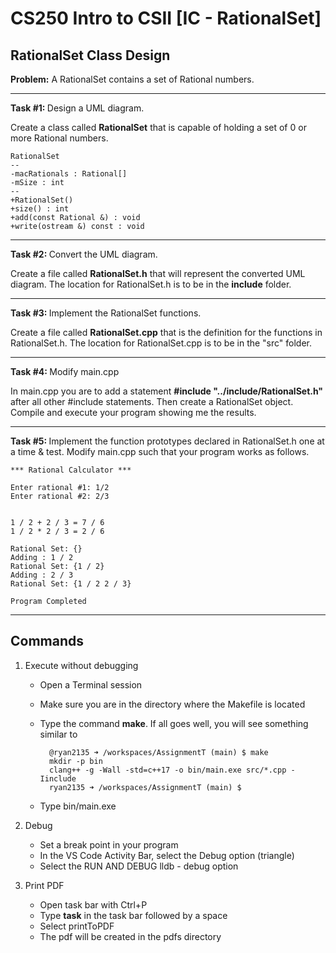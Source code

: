 # CS250 Intro to CSII [IC - RationalSet]

## RationalSet Class Design

<b>Problem:</b> A RationalSet contains a set of Rational numbers.

---
<b>Task #1: </b> Design a UML diagram.

Create a class called **RationalSet** that is capable of holding a set of 0 or more Rational numbers.

    RationalSet
    --
    -macRationals : Rational[]
    -mSize : int
    --
    +RationalSet()
    +size() : int
    +add(const Rational &) : void
    +write(ostream &) const : void

---
<b>Task #2: </b> Convert the UML diagram.

Create a file called **RationalSet.h** that will represent the converted UML diagram. The location for RationalSet.h is to be in the **include** folder.

---
<b>Task #3: </b> Implement the RationalSet functions.

Create a file called **RationalSet.cpp** that is the definition for the functions in RationalSet.h. The location for RationalSet.cpp is to be in the "src" folder.

---
<b>Task #4: </b> Modify main.cpp

In main.cpp you are to add a statement **#include "../include/RationalSet.h"** after all other #include statements. Then create a RationalSet object. Compile and execute your program showing me the results.

---
<b>Task #5: </b> Implement the function prototypes declared in RationalSet.h one at a time & test. Modify main.cpp such that your program works as follows. 

    *** Rational Calculator ***

    Enter rational #1: 1/2
    Enter rational #2: 2/3


    1 / 2 + 2 / 3 = 7 / 6
    1 / 2 * 2 / 3 = 2 / 6

    Rational Set: {}
    Adding : 1 / 2
    Rational Set: {1 / 2}
    Adding : 2 / 3
    Rational Set: {1 / 2 2 / 3}

    Program Completed
---

## Commands

1. Execute without debugging

    * Open a Terminal session
    * Make sure you are in the directory where the Makefile is located
    * Type the command <b>make</b>. If all goes well, you will see something similar to 

      ```
        @ryan2135 ➜ /workspaces/AssignmentT (main) $ make
        mkdir -p bin
        clang++ -g -Wall -std=c++17 -o bin/main.exe src/*.cpp -Iinclude
        ryan2135 ➜ /workspaces/AssignmentT (main) $ 
      ```
    * Type bin/main.exe

2. Debug

    * Set a break point in your program
    * In the VS Code Activity Bar, select the Debug option (triangle)
    * Select the RUN AND DEBUG lldb - debug option

3. Print PDF

    * Open task bar with Ctrl+P
    * Type <b>task</b> in the task bar followed by a space
    * Select printToPDF
    * The pdf will be created in the pdfs directory